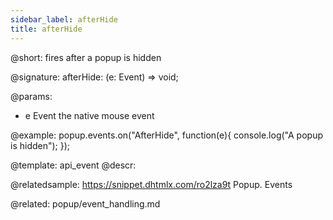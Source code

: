 ```yaml
---
sidebar_label: afterHide
title: afterHide
---          
```


@short: fires after a popup is hidden

@signature: afterHide: (e: Event) => void;

@params:
- e				Event			the native mouse event

@example:
popup.events.on("AfterHide", function(e){
    console.log("A popup is hidden");
});


@template: api_event
@descr:

@relatedsample: https://snippet.dhtmlx.com/ro2lza9t	Popup. Events

@related: popup/event_handling.md